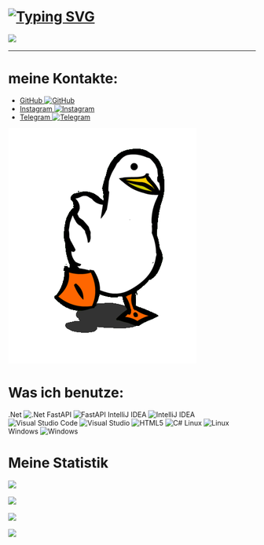 # [![Typing SVG](https://readme-typing-svg.herokuapp.com?font=Fira+Code&pause=1000&random=true&width=435&lines=Hi%2C+ich+bin+Entwickler)](https://git.io/typing-svg)

![](https://github-profile-summary-cards.vercel.app/api/cards/profile-details?username=RomanKundriukov&theme=solarized_dark)
__________________

# meine Kontakte:
+ [GitHub	![GitHub](https://img.shields.io/badge/github-%23121011.svg?style=for-the-badge&logo=github&logoColor=white)](https://github.com/RomanKundriukov)
+ [Instagram	![Instagram](https://img.shields.io/badge/Instagram-%23E4405F.svg?style=for-the-badge&logo=Instagram&logoColor=white)](https://www.instagram.com/romankundrukov/)
+ [Telegram	![Telegram](https://img.shields.io/badge/Telegram-2CA5E0?style=for-the-badge&logo=telegram&logoColor=white)](https://t.me/Mortem_Esse)

![Gans](https://github.com/RomanKundriukov/RomanKundriukov/blob/main/image/Gans.gif?raw=true)

# Was ich benutze:
.Net	![.Net](https://img.shields.io/badge/.NET-5C2D91?style=for-the-badge&logo=.net&logoColor=white)
FastAPI	![FastAPI](https://img.shields.io/badge/FastAPI-005571?style=for-the-badge&logo=fastapi)
IntelliJ IDEA	![IntelliJ IDEA](https://img.shields.io/badge/IntelliJIDEA-000000.svg?style=for-the-badge&logo=intellij-idea&logoColor=white)
![Visual Studio Code](https://img.shields.io/badge/Visual%20Studio%20Code-0078d7.svg?style=for-the-badge&logo=visual-studio-code&logoColor=white)
![Visual Studio](https://img.shields.io/badge/Visual%20Studio-5C2D91.svg?style=for-the-badge&logo=visual-studio&logoColor=white)
![HTML5](https://img.shields.io/badge/html5-%23E34F26.svg?style=for-the-badge&logo=html5&logoColor=white)
![C#](https://img.shields.io/badge/c%23-%23239120.svg?style=for-the-badge&logo=c-sharp&logoColor=white)
Linux	![Linux](https://img.shields.io/badge/Linux-FCC624?style=for-the-badge&logo=linux&logoColor=black)
Windows	![Windows](https://img.shields.io/badge/Windows-0078D6?style=for-the-badge&logo=windows&logoColor=white)

# Meine Statistik
![](https://github-profile-summary-cards.vercel.app/api/cards/stats?username=RomanKundriukov&theme=solarized_dark)

![](https://github-profile-summary-cards.vercel.app/api/cards/most-commit-language?username=RomanKundriukov&theme=solarized_dark)

![](https://github-profile-summary-cards.vercel.app/api/cards/repos-per-language?username=RomanKundriukov&theme=solarized_dark)

![](https://github-profile-summary-cards.vercel.app/api/cards/productive-time?username=RomanKundriukov&theme=solarized_dark)

